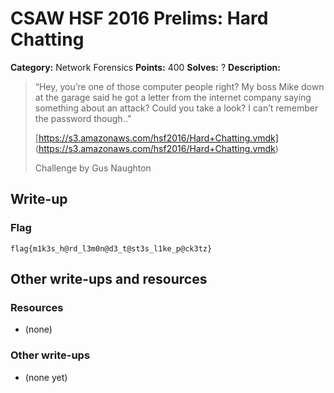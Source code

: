 # CSAW HSF 2016 Prelims: Hard Chatting

**Category:** Network Forensics
**Points:** 400
**Solves:** ?
**Description:**

> “Hey, you’re one of those computer people right? My boss Mike down at the garage said he got a letter from the internet company saying something about an attack? Could you take a look? I can’t remember the password though..”
>
> [https://s3.amazonaws.com/hsf2016/Hard+Chatting.vmdk] (https://s3.amazonaws.com/hsf2016/Hard+Chatting.vmdk)
>
> Challenge by Gus Naughton

## Write-up



### Flag

``flag{m1k3s_h@rd_l3m0n@d3_t@st3s_l1ke_p@ck3tz}``

## Other write-ups and resources

### Resources
* (none)

### Other write-ups
* (none yet)
